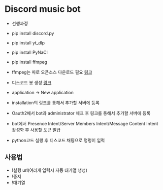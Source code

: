 # Discord music bot
- 선행과정
- pip install discord.py
- pip install yt_dlp
- pip install PyNaCl
- pip install ffmpeg
- ffmpeg는 따로 오픈소스 다운로드 필요 [링크](https://ffmpeg.org/download.html)

- 디스코드 봇 생성 [링크](https://discord.com/developers/docs/intro)
- application -> New application
- installation의 링크를 통해서 추가할 서버에 등록
- Oauth2에서 bot과 administrator 체크 후 링크를 통해서 추가할 서버에 등록
- bot에서 Presence Intent/Server Members Intent/Message Content Intent 활성화 후 사용할 토큰 발급

- python코드 실행 후 디스코드 채팅으로 명령어 입력

## 사용법
- !실행 url(여러개 입력시 자동 대기열 생성)
- !중지
- !대기열
